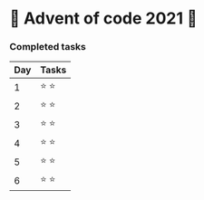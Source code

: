 ﻿# 🎅 Advent of code 2021 🎅

### Completed tasks

Day | Tasks
:------------ | :-------------
1 | :star: :star:
2 | :star: :star:
3 | :star: :star:
4 | :star: :star:
5 | :star: :star:
6 | :star: :star: